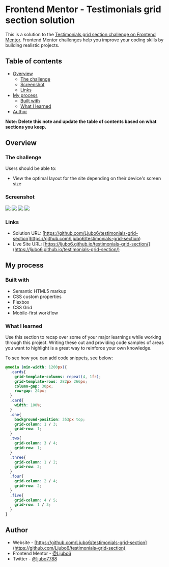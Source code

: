 # Frontend Mentor - Testimonials grid section solution

This is a solution to the [Testimonials grid section challenge on Frontend Mentor](https://www.frontendmentor.io/challenges/testimonials-grid-section-Nnw6J7Un7). Frontend Mentor challenges help you improve your coding skills by building realistic projects. 

## Table of contents

- [Overview](#overview)
  - [The challenge](#the-challenge)
  - [Screenshot](#screenshot)
  - [Links](#links)
- [My process](#my-process)
  - [Built with](#built-with)
  - [What I learned](#what-i-learned)
- [Author](#author)


**Note: Delete this note and update the table of contents based on what sections you keep.**

## Overview

### The challenge

Users should be able to:

- View the optimal layout for the site depending on their device's screen size

### Screenshot

![](./design/Screenshot-testimonials-desktop.png)
![](./design/Screenshot-testimonials-mobile-top.png)
![](./design/Screenshot-testimonials-mobile-middle.png)
![](./design/Screenshot-testimonials-mobile-bottom.png)

### Links

- Solution URL: [https://github.com/Ljubo6/testimonials-grid-section]https://github.com/Ljubo6/testimonials-grid-section)
- Live Site URL: [https://ljubo6.github.io/testimonials-grid-section/](https://ljubo6.github.io/testimonials-grid-section/)

## My process

### Built with

- Semantic HTML5 markup
- CSS custom properties
- Flexbox
- CSS Grid
- Mobile-first workflow


### What I learned

Use this section to recap over some of your major learnings while working through this project. Writing these out and providing code samples of areas you want to highlight is a great way to reinforce your own knowledge.

To see how you can add code snippets, see below:

```css
@media (min-width: 1200px){
  .cards{
    grid-template-columns: repeat(4, 1fr);
    grid-template-rows: 282px 266px;
    column-gap: 30px;
    row-gap: 24px;
  }
  .card{
    width: 100%;
  }
  .one{
    background-position: 353px top;
    grid-column: 1 / 3;
    grid-row: 1;
  }
  .two{
    grid-column: 3 / 4;
    grid-row: 1;
  }
  .three{
    grid-column: 1 / 2;
    grid-row: 2;
  }
  .four{
    grid-column: 2 / 4;
    grid-row: 2;
  }
  .five{
    grid-column: 4 / 5;
    grid-row: 1 / 3;
  }
}
```
## Author

- Website - [https://github.com/Ljubo6/testimonials-grid-section](https://github.com/Ljubo6/testimonials-grid-section)
- Frontend Mentor - [@Ljubo6](https://www.frontendmentor.io/profile/@Ljubo6)
- Twitter - [@ljubo7788](https://www.twitter.com/@ljubo7788)
